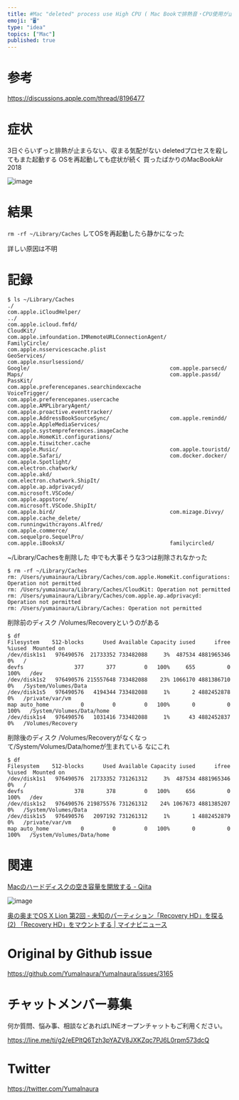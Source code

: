 ```yaml
---
title: #Mac "deleted" process use High CPU ( Mac Bookで排熱音・CPU使用が止まらなかった時の記録 )
emoji: "🖥"
type: "idea"
topics: ["Mac"]
published: true
---
```


# 参考

https://discussions.apple.com/thread/8196477


# 症状

3日ぐらいずっと排熱が止まらない、収まる気配がない
deletedプロセスを殺してもまた起動する
OSを再起動しても症状が続く
買ったばかりのMacBookAir 2018


![image](https://user-images.githubusercontent.com/13635059/81752994-b6028580-94ed-11ea-9a28-09315a0963e5.png)


# 結果


`rm -rf ~/Library/Caches` してOSを再起動したら静かになった

詳しい原因は不明

# 記録

```
$ ls ~/Library/Caches
./                                                 com.apple.iCloudHelper/
../                                                com.apple.icloud.fmfd/
CloudKit/                                          com.apple.imfoundation.IMRemoteURLConnectionAgent/
FamilyCircle/                                      com.apple.nsservicescache.plist
GeoServices/                                       com.apple.nsurlsessiond/
Google/                                            com.apple.parsecd/
Maps/                                              com.apple.passd/
PassKit/                                           com.apple.preferencepanes.searchindexcache
VoiceTrigger/                                      com.apple.preferencepanes.usercache
com.apple.AMPLibraryAgent/                         com.apple.proactive.eventtracker/
com.apple.AddressBookSourceSync/                   com.apple.remindd/
com.apple.AppleMediaServices/                      com.apple.systempreferences.imageCache
com.apple.HomeKit.configurations/                  com.apple.tiswitcher.cache
com.apple.Music/                                   com.apple.touristd/
com.apple.Safari/                                  com.docker.docker/
com.apple.Spotlight/                               com.electron.chatwork/
com.apple.akd/                                     com.electron.chatwork.ShipIt/
com.apple.ap.adprivacyd/                           com.microsoft.VSCode/
com.apple.appstore/                                com.microsoft.VSCode.ShipIt/
com.apple.bird/                                    com.mizage.Divvy/
com.apple.cache_delete/                            com.runningwithcrayons.Alfred/
com.apple.commerce/                                com.sequelpro.SequelPro/
com.apple.iBooksX/                                 familycircled/
```

~/Library/Cachesを削除した
中でも大事そうな3つは削除されなかった

```
$ rm -rf ~/Library/Caches
rm: /Users/yumainaura/Library/Caches/com.apple.HomeKit.configurations: Operation not permitted
rm: /Users/yumainaura/Library/Caches/CloudKit: Operation not permitted
rm: /Users/yumainaura/Library/Caches/com.apple.ap.adprivacyd: Operation not permitted
rm: /Users/yumainaura/Library/Caches: Operation not permitted
```

削除前のディスク
/Volumes/Recoveryというのがある

```
$ df
Filesystem    512-blocks      Used Available Capacity iused      ifree %iused  Mounted on
/dev/disk1s1   976490576  21733352 733482088     3%  487534 4881965346    0%   /
devfs                377       377         0   100%     655          0  100%   /dev
/dev/disk1s2   976490576 215557648 733482088    23% 1066170 4881386710    0%   /System/Volumes/Data
/dev/disk1s5   976490576   4194344 733482088     1%       2 4882452878    0%   /private/var/vm
map auto_home          0         0         0   100%       0          0  100%   /System/Volumes/Data/home
/dev/disk1s4   976490576   1031416 733482088     1%      43 4882452837    0%   /Volumes/Recovery
```

削除後のディスク
/Volumes/Recoveryがなくなって/System/Volumes/Data/homeが生まれている
なにこれ

```
$ df
Filesystem    512-blocks      Used Available Capacity iused      ifree %iused  Mounted on
/dev/disk1s1   976490576  21733352 731261312     3%  487534 4881965346    0%   /
devfs                378       378         0   100%     656          0  100%   /dev
/dev/disk1s2   976490576 219875576 731261312    24% 1067673 4881385207    0%   /System/Volumes/Data
/dev/disk1s5   976490576   2097192 731261312     1%       1 4882452879    0%   /private/var/vm
map auto_home          0         0         0   100%       0          0  100%   /System/Volumes/Data/home
```

# 関連


[Macのハードディスクの空き容量を開放する - Qiita](https://qiita.com/kiyodori/items/0fcc87bb8ab1cb31c731)

![image](https://user-images.githubusercontent.com/13635059/81753207-44770700-94ee-11ea-835e-c7822dd448cb.png)

[奥の奥までOS X Lion 第2回 - 未知のパーティション「Recovery HD」を探る (2) 「Recovery HD」をマウントする | マイナビニュース](https://news.mynavi.jp/article/20110801-liondeep02/2)

# Original by Github issue

https://github.com/YumaInaura/YumaInaura/issues/3165











<!-- Update From Qiita API -->

# チャットメンバー募集


何か質問、悩み事、相談などあればLINEオープンチャットもご利用ください。

https://line.me/ti/g2/eEPltQ6Tzh3pYAZV8JXKZqc7PJ6L0rpm573dcQ





# Twitter


https://twitter.com/YumaInaura


<!-- Update From Qiita API -->


